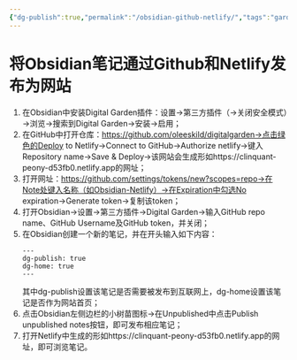 ```yaml
---
{"dg-publish":true,"permalink":"/obsidian-github-netlify/","tags":"gardenEntry"}
---
```



# 将Obsidian笔记通过Github和Netlify发布为网站
1. 在Obsidian中安装Digital Garden插件：设置→第三方插件（→关闭安全模式）→浏览→搜索到Digital Garden→安装→启用；
2. 在GitHub中打开仓库：https://github.com/oleeskild/digitalgarden→点击绿色的Deploy to Netlify→Connect to GitHub→Authorize netlify→键入Repository name→Save & Deploy→该网站会生成形如https://clinquant-peony-d53fb0.netlify.app的网址；
3. 打开网址：https://github.com/settings/tokens/new?scopes=repo→在Note处键入名称（如Obsidian-Netlify）→在Expiration中勾选No expiration→Generate token→复制该token；
4. 打开Obsidian→设置→第三方插件→Digital Garden→输入GitHub repo name、GitHub Username及GitHub token，并关闭；
5. 在Obsidian创建一个新的笔记，并在开头输入如下内容：
    ```
    ---
    dg-publish: true
    dg-home: true
    ---
    ```
    其中dg-publish设置该笔记是否需要被发布到互联网上，dg-home设置该笔记是否作为网站首页；
6. 点击Obsidian左侧边栏的小树苗图标→在Unpublished中点击Publish unpublished notes按钮，即可发布相应笔记；
7. 打开Netlify中生成的形如https://clinquant-peony-d53fb0.netlify.app的网址，即可浏览笔记。